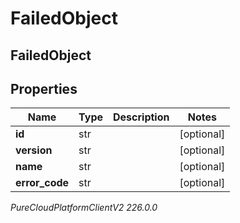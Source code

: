 # FailedObject

## FailedObject

## Properties

|Name | Type | Description | Notes|
|------------ | ------------- | ------------- | -------------|
| **id** | str |  | [optional] |
| **version** | str |  | [optional] |
| **name** | str |  | [optional] |
| **error_code** | str |  | [optional] |



_PureCloudPlatformClientV2 226.0.0_
